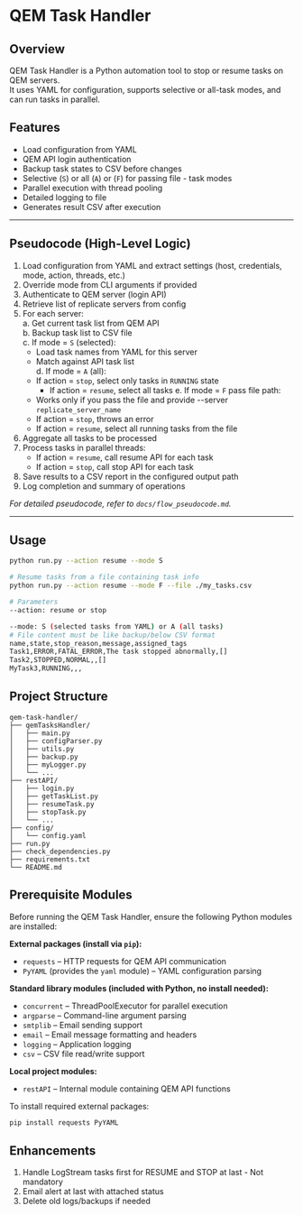# QEM Task Handler

## Overview

QEM Task Handler is a Python automation tool to stop or resume tasks on QEM servers.  
It uses YAML for configuration, supports selective or all-task modes, and can run tasks in parallel.

## Features

- Load configuration from YAML
- QEM API login authentication
- Backup task states to CSV before changes
- Selective (`S`) or all (`A`) or (`F`) for passing file - task modes
- Parallel execution with thread pooling
- Detailed logging to file
- Generates result CSV after execution

---

## Pseudocode (High-Level Logic)

1. Load configuration from YAML and extract settings (host, credentials, mode, action, threads, etc.)  
2. Override mode from CLI arguments if provided  
3. Authenticate to QEM server (login API)  
4. Retrieve list of replicate servers from config  
5. For each server:  
   a. Get current task list from QEM API  
   b. Backup task list to CSV file  
   c. If mode = `S` (selected):  
      - Load task names from YAML for this server  
      - Match against API task list  
   d. If mode = `A` (all):  
      - If action = `stop`, select only tasks in `RUNNING` state  
        - If action = `resume`, select all tasks
   e. If mode = `F` pass file path:  
      - Works only if you pass the file and provide --server `replicate_server_name`
      - If action = `stop`, throws an error 
      - If action = `resume`, select all running tasks from the file
6. Aggregate all tasks to be processed  
7. Process tasks in parallel threads:  
   - If action = `resume`, call resume API for each task  
   - If action = `stop`, call stop API for each task  
8. Save results to a CSV report in the configured output path  
9. Log completion and summary of operations  


_For detailed pseudocode, refer to `docs/flow_pseudocode.md`._

---

## Usage
```bash
python run.py --action resume --mode S

# Resume tasks from a file containing task info
python run.py --action resume --mode F --file ./my_tasks.csv

# Parameters
--action: resume or stop

--mode: S (selected tasks from YAML) or A (all tasks)
# File content must be like backup/below CSV format
name,state,stop_reason,message,assigned_tags
Task1,ERROR,FATAL_ERROR,The task stopped abnormally,[]
Task2,STOPPED,NORMAL,,[]
MyTask3,RUNNING,,,

````
## Project Structure
````
qem-task-handler/
├── qemTasksHandler/
│   ├── main.py
│   ├── configParser.py
│   ├── utils.py
│   ├── backup.py
│   ├── myLogger.py
│   └── ...
├── restAPI/
│   ├── login.py
│   ├── getTaskList.py
│   ├── resumeTask.py
│   ├── stopTask.py
│   └── ...
├── config/
│   └── config.yaml
├── run.py
├── check_dependencies.py
├── requirements.txt
└── README.md
````
## Prerequisite Modules

Before running the QEM Task Handler, ensure the following Python modules are installed:

**External packages (install via `pip`):**
- `requests` – HTTP requests for QEM API communication  
- `PyYAML` (provides the `yaml` module) – YAML configuration parsing  

**Standard library modules (included with Python, no install needed):**
- `concurrent` – ThreadPoolExecutor for parallel execution  
- `argparse` – Command-line argument parsing  
- `smtplib` – Email sending support  
- `email` – Email message formatting and headers  
- `logging` – Application logging  
- `csv` – CSV file read/write support  

**Local project modules:**
- `restAPI` – Internal module containing QEM API functions

To install required external packages:
```bash
pip install requests PyYAML


````
## Enhancements

1. Handle LogStream tasks first for RESUME and STOP at last - Not mandatory
2. Email alert at last with attached status
3. Delete old logs/backups if needed